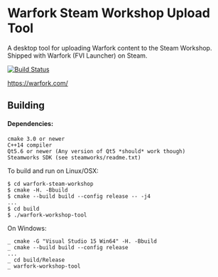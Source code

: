 
# Warfork Steam Workshop Upload Tool
A desktop tool for uploading Warfork content to the Steam Workshop. Shipped with Warfork (FVI Launcher) on Steam.

[![Build Status][travis-badge]][travis-url]

https://warfork.com/

[travis-badge]: https://travis-ci.com/TeamForbiddenLLC/warfork-steam-workshop.svg?branch=master
[travis-url]: https://travis-ci.com/TeamForbiddenLLC/warfork-steam-workshop/

## Building

#### Dependencies:
```
cmake 3.0 or newer
C++14 compiler
Qt5.6 or newer (Any version of Qt5 *should* work though)
Steamworks SDK (see steamworks/readme.txt)
```

To build and run on Linux/OSX: 

```
$ cd warfork-steam-workshop
$ cmake -H. -Bbuild
$ cmake --build build --config release -- -j4
...
$ cd build
$ ./warfork-workshop-tool
```  

On Windows:

```
_ cmake -G "Visual Studio 15 Win64" -H. -Bbuild
_ cmake --build build --config release
...
_ cd build/Release
_ warfork-workshop-tool
```
